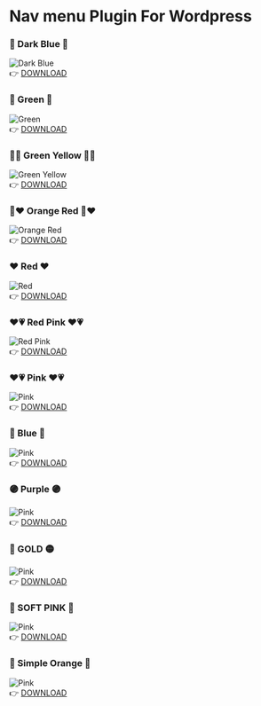 # Nav menu Plugin For Wordpress
### :blue_heart: Dark Blue :blue_heart:	
![Dark Blue](https://i.imgur.com/wy8V36N.png)\
:point_right:	 [DOWNLOAD](https://download1591.mediafire.com/efke473gop6gENErO5jODTFcIA3voZBJGqKOrgDm_rW0v2nHWV1-ME4gh3KaA5yX5R3A7yJjBffCYWLweGiF174VEdMIlmO66LDS5Avh5O3VLtktcx_lmyHghsWljUzqBuw-uxf4cgUE4vrgiLjveJGmnrqUbsB7iLVK2_mNs0N2/u7s6ctuznxzcaij/nav-menu-darkblue.zip)
### :green_heart:	Green :green_heart:	
![Green](https://i.imgur.com/aKwtTiq.png)\
:point_right:	 [DOWNLOAD](https://download947.mediafire.com/abqk4bo1wimg5VppWBbMDpzASPIIqiN9fFB5fYXMyxxGORbECay1deAbo4PG4QoeTqDMESgQWT0fZlL1e22YkL7TIHc_PaKQKGHftudvnwaTwltYpoYOPIV79yGf005BfEemzremuqmp3hsQa19BDncIOzcsaywM3A--OtncPlqb/ufsipf9r7e8gl39/nav-menu-green.zip)

### :yellow_heart::green_heart:	Green Yellow :yellow_heart::green_heart:	
![Green Yellow](https://i.imgur.com/N4Falna.png)\
:point_right:	 [DOWNLOAD](https://download1325.mediafire.com/wqw5ls0cpx2gESn_dgHAZhqM3jLjMjMY0tREabEP0nzmJ9LVECXi_7Snspq7E9biDm20K20ynky2hRH1PGgreRIXvR3MdMdWlgSHZ_n5mf9iWK_vefUiFKnyrlGVfUA8UHJjxrOExJoFSLnxsVC6Rd6Kf0G7Obmulo5VA5HrVdHw/8r8poq99fh6xtix/nav-menu-greenyellow.zip)

### :orange_heart::heart:	Orange Red :orange_heart::heart:
![Orange Red](https://i.imgur.com/nxRwnGm.png)\
:point_right:	 [DOWNLOAD](https://download1503.mediafire.com/pi8oty7w81qgWDRbQwkKz7I8E2poZadIJM8EB5nsvvC2-5ZjYedxYAGtyqGMq71bhYGhPUz1ENE2QBRNyFBP1-wz-lVepD8vRli2nb6dJGPQBDRFzrSf2COJ_HwfcZ5skLzTMMJd3FZGHgmKR4uzDoSGmzrEhueqqe9mJFUsmP0t/tojgeq37jkroyo9/nav-menu-orangered.zip)

### :heart:	Red :heart:	
![Red](https://i.imgur.com/GiPfDpq.png)\
:point_right:	 [DOWNLOAD](https://download850.mediafire.com/fly86fft9bggbLZsbfOb67YL-PqywO1g0XqKFaVCycNRPJRpvE8d3N9Kol8B4rm94G-RdOIkPd1nL49L04VPINHaFmQWOkmg7Zk-UZW5pcP_C0JMWV1fb_0f28VWTffsm7LroDIUgyFs8cSE-FMOL6aZ5uNrQ1klABOt48rI46nF/0gjaxoa2hlb7p5h/nav-menu-red.zip)

### :heart::heartpulse: Red Pink :heart::heartpulse:
![Red Pink](https://i.imgur.com/nhkHCCK.png)\
:point_right:	 [DOWNLOAD](https://download1334.mediafire.com/sinuhtwowsqgjXr4yUuACOPL9HtaT48AdM7XMjMzBiIdQA5nSYYJm0OWWK9IqAWRA0Xm7Miui6yfjsOmSpI-ycLekoN7nv2_ZTn1AMvG0rcRfidLTONZOlla9T77jzY4GJgYsbr_Ha3--rwSFN3rbM_Efwpn-NVEekHgNTDydE2D/f3cqphfc8fjhv55/nav-menu-redpink.zip)

### :heart::heartpulse: Pink :heart::heartpulse:
![Pink](https://i.imgur.com/ruv5Lwj.png)\
:point_right:	 [DOWNLOAD](https://download947.mediafire.com/ahar2vvgfolgWkvuWyfeQ6ahLaq2C1icoQeBhjDoreE7TlHq5pJtW6sCFqcs-w7JR2Qe2OaCQfsl1sI_X2FaX45tTvbMRZQBCM6y-TF7PxO45E35f5l0988GSh7MP8HdVWgwB8KVfGqsJvCpInz0DHWKmFnXxZFsWP_OAf6MmxuP/jbt5oirdswq5d1c/nav-menu-pink.zip)

### :blue_heart: Blue :blue_heart:
![Pink](https://i.ibb.co/R4t9hJsK/blue-softjpg.jpg)\
:point_right:	 [DOWNLOAD](https://download1334.mediafire.com/nzft45wxxopgLIfj2TTAUN6Yxg6uolui6P8-MVDjTGMtQs4UIHZ1xAdZGBcasR50geOmt9c2MmdFCeGq6HfSl_Y9XJwa6alLi2q62oG8WClHo03an3hGG837FLHu6xsNsf_tprhWF0aR45KcXBuom5AyGSWx0GYhgpEV8I03LNBcDCY/svjniwwcx8xkvrh/nav-menu-blue.zip)

### 🟣 Purple 🟣
![Pink](https://i.ibb.co/zhFJfymC/purple.png)\
:point_right:	 [DOWNLOAD](https://download943.mediafire.com/g09objiiu8tgb2qHHnI6Wpl0lpCSLdi1DYxmV_XxTghO0F3bFEnO6LfxQGIKMhz0ruJTS-B0-QwxnSf9aoZQdWbxDhv4mjITkq_kCPCd9FqY82vmRXZmQdU_hjnIbbSkwohPztTjbE_TgXKjNUjtIBgz2RtPcHu9PlNmKvlyLNcKnf0/vvmkqvxlzws4d2q/nav-menu-gold.zip)

### 💛 GOLD 🟡
![Pink](https://i.ibb.co/4nB29wFG/goldnav.png)\
:point_right:	 [DOWNLOAD](https://download1336.mediafire.com/1tyxb5giloagl1NMoWcCHqDls4YiXDKKZdTEB2i-gT2MUXAJlR62n7LsHh4loiRUkgHI0IsMF_okoa-YgNJgWGROH3GPrFwcXkc2s2LExEhWJNco5NX05P8lykLsGSW5uFATBk0rErTsvGQ5FjJdvV1yBqq4wE5iaetfBm2SqEuUWaI/zqql6rteo96919h/nav-menu-gold-yellow.zip)

### 🩷 SOFT PINK 🩷
![Pink](https://i.ibb.co/C3khYj8S/softpink.png)\
:point_right:	 [DOWNLOAD](https://download1528.mediafire.com/yswydtzknrlgCMk_ObsuaCmbAWHAveVvNGMnrRQ2BhrN1_sZ3IfmYbHjSgeNiA-JiuRCLAnmBDO8wFtCewyvmgkQDIlGB1G5CPoNKM2R9H1UqOt2aEJPorUX_PguQEyeGQM_p47-e1oMFHSTldIk_n10roH52cMV0NIlRqOuWNtTjAQ/8uvx2lkesnsqt38/nav-menu-softpink.zip)

### 🍊 Simple Orange 🍊
![Pink](https://i.ibb.co/9HYvNLQ7/oragesimply.png)\
:point_right:	 [DOWNLOAD](https://download1322.mediafire.com/ypt5q744wjvgxALoR_Q6EENOMZDkn80Aj6jwsuUpaYEnn1RqFSopHIQJcDz6h55W9VzDeSxOQmQpENfDwkWWFowwOLYsrux18zRwwpwjoVl39CMHx8s0iTTjXLwJHOavAcI-Yq4ue1BCntGzvNADsoKslCxmfn2eCTonusn99wWaDgs/rc482isvf0w43jy/nav-menu-sim-orange.zip)


